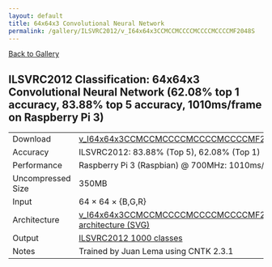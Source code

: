 ```yaml
---
layout: default
title: 64x64x3 Convolutional Neural Network
permalink: /gallery/ILSVRC2012/v_I64x64x3CCMCCMCCCCMCCCCMCCCCMF2048S
---
```


[Back to Gallery](/ELL/gallery)

## ILSVRC2012 Classification: 64x64x3 Convolutional Neural Network (62.08% top 1 accuracy, 83.88% top 5 accuracy, 1010ms/frame on Raspberry Pi 3)

<table class="table table-striped table-bordered">
    <tr>
        <td> Download </td>
        <td colspan="3"> <a href="https://github.com/Microsoft/ELL-models/raw/master/models/ILSVRC2012/v_I64x64x3CCMCCMCCCCMCCCCMCCCCMF2048S/v_I64x64x3CCMCCMCCCCMCCCCMCCCCMF2048S.ell.zip">v_I64x64x3CCMCCMCCCCMCCCCMCCCCMF2048S.ell.zip</a></td>
    </tr>
    <tr>
        <td> Accuracy </td>
        <td colspan="3"> ILSVRC2012: 83.88% (Top 5), 62.08% (Top 1) </td>
    </tr>
    <tr>
        <td> Performance </td>
        <td colspan="3"> Raspberry Pi 3 (Raspbian) @ 700MHz: 1010ms/frame </td>
    </tr>
    <tr>
        <td> Uncompressed Size </td>
        <td colspan="3"> 350MB </td>
    </tr>
    <tr>
        <td> Input </td>
        <td colspan="3"> 64 &times; 64 &times; {B,G,R} </td>
    </tr>
    <tr>
        <td> Architecture </td>
        <td>
            <a href="https://github.com/Microsoft/ELL-models/raw/master/models/ILSVRC2012/v_I64x64x3CCMCCMCCCCMCCCCMCCCCMF2048S/v_I64x64x3CCMCCMCCCCMCCCCMCCCCMF2048S.cntk.svg?sanitize=true" target="_blank">v_I64x64x3CCMCCMCCCCMCCCCMCCCCMF2048S architecture (SVG)</a>
        </td>
    </tr>
    <tr>
        <td> Output </td>
        <td colspan="3"> <a href="https://github.com/Microsoft/ELL-models/raw/master/models/ILSVRC2012/categories.txt">ILSVRC2012 1000 classes</a> </td>
    </tr>
    <tr>
        <td> Notes </td>
        <td colspan="3"> Trained by Juan Lema using CNTK 2.3.1 </td>
    </tr>
</table>

